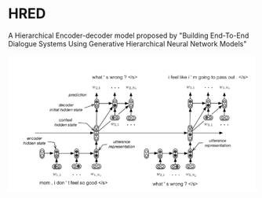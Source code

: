 # HRED
A Hierarchical Encoder-decoder model proposed by "Building End-To-End Dialogue Systems Using Generative Hierarchical Neural Network Models"

![model](./HRED.png)

